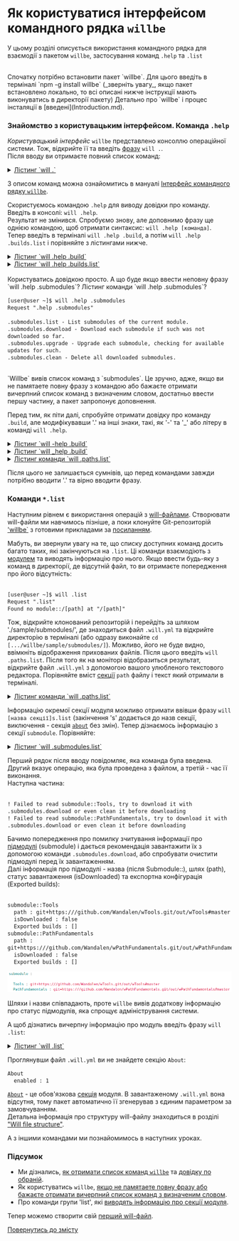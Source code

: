 # Як користуватися інтерфейсом командного рядка `willbe`  

У цьому розділі описується використання командного рядка для взаємодії з пакетом `willbe`, застосування команд `.help` та `.list`  

</br>
Спочатку потрібно встановити пакет `willbe`. Для цього введіть в терміналі `npm -g install willbe` (_зверніть увагу_, якщо пакет встановлено локально, то всі описані нижче інструкції мають виконуватись в директорії пакету) Детально про `willbe` і процес інсталяції в [введені](Introduction.md).

### <a name="ui-intro"></a> Знайомство з користувацьким інтерфейсом. Команда `.help`
_Користувацький інтерфейс_ `willbe` представлено консоллю операційної системи. Тож, відкрийте її та введіть [фразу](Concepts.ukr.md#phrase) `will .`.  
Після вводу ви отримаєте повний список команд:  

<details>
  <summary><u>Лістинг `will .`</u></summary>

  ```

[user@user ~]$ will .  
Request "."  
Ambiguity  
  .help - Get help.   
  .set - Command set.
  .list - List information about the current module.
  .paths.list - List paths of the current module.
  .submodules.list - List submodules of the current module.
  .reflectors.list - List avaialable reflectors.
  .steps.list - List avaialable steps.
  .builds.list - List avaialable builds.
  .exports.list - List avaialable exports.
  .about.list - List descriptive information about the module.
  .execution.list - List execution scenarios.
  .submodules.download - Download each submodule if such was not downloaded so far.
  .submodules.upgrade - Upgrade each submodule, checking for available updates for such.
  .submodules.clean - Delete all downloaded submodules.
  .clean - Clean current module. Delete genrated artifacts, temp files and downloaded submodules.
  .clean.what - Find out which files will be deleted by clean command.
  .build - Build current module with spesified criterion.
  .export - Export selected the module with spesified criterion. Save output to output file and archive.
  .with - Use "with" to select a module.
  .each - Use "each" to iterate each module in a directory.

```

</details>

З описом команд можна ознайомитись в мануалі [Інтерфейс командного рядку `willbe`](CommandLineInterfaceOfWill.ukr.md#will-commands).

<a name=".help-command"></a> Скористуємось командою `.help` для виводу довідки про команду. Введіть в консолі: `will .help`.  
Результат не змінився. Спробуємо знову, але доповнимо фразу ще однією командою, щоб отримати синтаксис: `will .help [команда]`.    
Тепер введіть в терміналі `will .help .build`, а потім `will .help .builds.list` і порівняйте з лістингами нижче.  
<details>
  <summary><u>Лістинг `will .help .build`</u></summary>

  ```

[user@user ~]$ will .help .build
Request ".help .build"

  .build - Build current module with spesified criterion.

```

</details>

<details>
  <summary><u>Лістинг `will .help .builds.list`</u></summary>

  ```

[user@user ~]$ will .help .builds.list
Request ".help .builds.list"

  .builds.list - List avaialable builds.

```

</details>

</br>
<a name="help-completion"></a> Користуватись довідкою просто. А що буде якщо ввести неповну фразу `will .help .submodules`?
Лістинг команди `will .help .submodules`?

  ```
[user@user ~]$ will .help .submodules
Request ".help .submodules"

  .submodules.list - List submodules of the current module.
  .submodules.download - Download each submodule if such was not downloaded so far.
  .submodules.upgrade - Upgrade each submodule, checking for available updates for such.
  .submodules.clean - Delete all downloaded submodules.

```

</br>
`Willbe` вивів список команд з `submodules`. Це зручно, адже, якщо ви не памятаете повну фразу з командою або бажаєте отримати вичерпний список команд з визначеним словом, достатньо ввести першу частину, а пакет запропонує доповнення.

Перед тим, як піти далі, спробуйте отримати довідку про команду `.build`, але модифікувавши '.' на інші знаки, такі, як '-' та '\_' або літеру в команді `will .help`.
<details>
  <summary><u>Лістинг `will -help .build`</u></summary>

  ```

[user@user ~]$ will -help .build
Illformed request "-help .build"

  .help - Get help.
  .set - Command set.
  .list - List information about the current module.
  .paths.list - List paths of the current module.
  .submodules.list - List submodules of the current module.
  .reflectors.list - List avaialable reflectors.
  .steps.list - List avaialable steps.
  .builds.list - List avaialable builds.
  .exports.list - List avaialable exports.
  .about.list - List descriptive information about the module.
  .execution.list - List execution scenarios.
  .submodules.download - Download each submodule if such was not downloaded so far.
  .submodules.upgrade - Upgrade each submodule, checking for available updates for such.
  .submodules.clean - Delete all downloaded submodules.
  .clean - Clean current module. Delete genrated artifacts, temp files and downloaded submodules.
  .clean.what - Find out which files will be deleted by clean command.
  .build - Build current module with spesified criterion.
  .export - Export selected the module with spesified criterion. Save output to output file and archive.
  .with - Use "with" to select a module.
  .each - Use "each" to iterate each module in a directory.

```

</details>

<details>
<summary><u>Лістинг `will _help .build`</u></summary>

```

[user@user ~]$ will -help .build
Illformed request "-help .build"

.help - Get help.
.set - Command set.
.list - List information about the current module.
.paths.list - List paths of the current module.
.submodules.list - List submodules of the current module.
.reflectors.list - List avaialable reflectors.
.steps.list - List avaialable steps.
.builds.list - List avaialable builds.
.exports.list - List avaialable exports.
.about.list - List descriptive information about the module.
.execution.list - List execution scenarios.
.submodules.download - Download each submodule if such was not downloaded so far.
.submodules.upgrade - Upgrade each submodule, checking for available updates for such.
.submodules.clean - Delete all downloaded submodules.
.clean - Clean current module. Delete genrated artifacts, temp files and downloaded submodules.
.clean.what - Find out which files will be deleted by clean command.
.build - Build current module with spesified criterion.
.export - Export selected the module with spesified criterion. Save output to output file and archive.
.with - Use "with" to select a module.
.each - Use "each" to iterate each module in a directory.

```

</details>

<details>
  <summary><u>Лістинг команди `will .paths.list`</u></summary>

  ```

[user@user ~]$ will .held .build
Request ".held .build"
------------------------------- unhandled errorr ------------------------------->

 * Application
Current path : /[path]
Exec path : /usr/bin/node /usr/lib/node_modules/willbe/proto/dwtools/atop/will/MainTop.s .held .build

Unknown subject ".held"
Try subject ".help"   
------------------------------- unhandled errorr -------------------------------<

```

</details>

Після цього не залишається сумнівів, що перед командами завжди потрібно вводити '.' та вірно вводити фразу.  

### Команди `*.list`
Наступним рівнем є використання операцій з [will-файлами](Concepts.urk.md#will-file). Створювати will-файли ми навчимось пізніше, а поки клонуйте Git-репозиторій ['willbe`](https://github.com/Wandalen/willbe) з готовими прикладами за [посиланням](https://github.com/Wandalen/willbe).  

<a name="list-commands"></a> Мабуть, ви звернули увагу на те, що списку доступних команд досить багато таких, які закінчуються на `.list`. Ці команди взаємодіють з [модулем](Concepts.urk.md#module) та виводять інформацію про нього. Якщо ввести будь-яку з команд в директорії, де відсутній файл, то ви отримаєте попередження про його відсутність:

```

[user@user ~]$ will .list
Request ".list"
Found no module::/[path] at "/[path]"

```

Тож, відкрийте клонований репозиторій і перейдіть за шляхом './sample/submodules/', де знаходиться файл `.will.yml` та відкрийте директорію в терміналі (або одразу виконайте `cd [.../willbe/sample/submodules/]`). Можливо, його не буде видно, ввімкніть відображення прихованих файлів.
Після цього введіть `will .paths.list`.
Після того як на моніторі відобразиться результат, відкрийте файл `.will.yml` з допомогою вашого улюбленого текстового редактора. Порівняйте вміст [секції](Concepts.urk.md#will-file-section) `path` файлу і текст який отримали в терміналі.  
<details>
  <summary><u>Лістинг команди `will .paths.list`</u></summary>

  ```
[user@user ~]$ will .paths.list
Request ".paths.list"
  . Read : /path_to_file/.will.yml
 . Read 1 will-files in 0.080s
...
Paths
  proto : './proto'
  in : '.'
  out : 'out'
  out.debug : 'out/debug'

```

Секція `path`  
![path.section](./Images/path.section.png)

</details>

Інформацію окремої секції модуля можливо отримати ввівши фразу `will [назва секції]s.list` (закінчення 's' додається до назв секції, виключення - секція [`about`](WillFileStructure.ukr.md#about) без змін).
Тепер дізнаємось інформацію з секції `submodule`. Порівняйте:
<details>
  <summary><u>Лістинг `will .submodules.list`</u></summary>

  ```

[user@user ~]$ will .submodules.list
Request ".submodules.list"
   . Read : /path_to_file/submodules/.will.yml
 . Read 1 will-files in 0.084s
 ! Failed to read submodule::Tools, try to download it with .submodules.download or even clean it before downloading
 ! Failed to read submodule::PathFundamentals, try to download it with .submodules.download or even clean it before downloading
submodule::Tools
  path : git+https:///github.com/Wandalen/wTools.git/out/wTools#master
  isDownloaded : false
  Exported builds : []
submodule::PathFundamentals
  path : git+https:///github.com/Wandalen/wPathFundamentals.git/out/wPathFundamentals#master
  isDownloaded : false
  Exported builds : []

```

</details>

Перший рядок після вводу повідомляє, яка команда була введена. Другий вказує операцію, яка була проведена з файлом, а третій - час її виконання.  
Наступна частина:

```

! Failed to read submodule::Tools, try to download it with .submodules.download or even clean it before downloading
! Failed to read submodule::PathFundamentals, try to download it with .submodules.download or even clean it before downloading

```

Бачимо попередження про помилку зчитування інформації про [підмодулі](Concepts.urk.md#submodule) (submodule) і дається рекомендація завантажити їх з допомогою команди `.submodules.download`,  або спробувати очистити підмодулі перед їх завантаженням.  
Далі інформація про підмодулі - назва (після Submodule::), шлях (path), статус завантаження (isDownloaded) та експортна конфігурація (Exported builds):

```

submodule::Tools
  path : git+https:///github.com/Wandalen/wTools.git/out/wTools#master
  isDownloaded : false
  Exported builds : []
submodule::PathFundamentals
  path : git+https:///github.com/Wandalen/wPathFundamentals.git/out/wPathFundamentals#master
  isDownloaded : false
  Exported builds : []

```

![submodule.section](./Images/submodule.section.png)

Шляхи і назви співпадають, проте `willbe` вивів додаткову інформацію про статус підмодулів, яка спрощує адміністрування системи.

А щоб дізнатись вичерпну інформацію про модуль введіть фразу `will .list`:
<details>
  <summary><u>Лістинг `will .list`</u></summary>

  ```

[user@user ~]$ will .List
 . Read : /path_to_file/submodules/.will.yml
 . Read 1 will-files in 0.068s
 ! Failed to read submodule::Tools, try to download it with .submodules.download or even clean it before downloading
 ! Failed to read submodule::PathFundamentals, try to download it with .submodules.download or even clean it before downloading
About
  enabled : 1

Paths
  proto : './proto'
  in : '.'
  out : 'out'
  out.debug : 'out/debug'

submodule::Tools
  path : git+https:///github.com/Wandalen/wTools.git/out/wTools#master
  isDownloaded : false
  Exported builds : []
submodule::PathFundamentals
  path : git+https:///github.com/Wandalen/wPathFundamentals.git/out/wPathFundamentals#master
  isDownloaded : false
  Exported builds : []
reflector::reflect.submodules
  dst :
    basePath : '.'
    prefixPath : 'path::out.debug'
  criterion :
    debug : 1
  inherit :
    'submodule::*/exported::*=1/reflector::exportedFiles*=1'

step::reflect.submodules
  opts :
    reflector : reflector::reflect.submodules*=1
  inherit :
    predefined.reflect

step::delete.out.debug
  opts :
    filePath : path::out.debug
  inherit :
    predefined.delete

build::debug
  criterion :
    default : 1
  steps :
    submodules.download
    delete.out.debug
    reflect.submodules

```

</details>

Проглянувши файл `.will.yml` ви не знайдете секцію `About`:

```
About
  enabled : 1

```

[`About`](WillFileStructure.ukr.md#about) - це обов'язкова [секція](Concepts.urk.md#will-file-section) модуля. В завантаженому `.will.yml` вона відсутня, тому пакет автоматично її згенерував з єдиним параметром за замовчуванням.  
Детальна інформація про структуру will-файлу знаходиться в розділі ["Will file structure"](WillFileFtructure.ukr.md).  

А з іншими командами ми познайомимось в наступних уроках.

### <a name="conclusion"></a> Підсумок

- Ми дізнались, [як отримати список команд `willbe`](ui-intro) та [довідку по обраній](#.help-command).
- Як користуватись `willbe`, [якщо не памятаете повну фразу або бажаєте отримати вичерпний список команд з визначеним словом](#help-completion).  
- Про команди групи 'list', які [виводять інформацію про секції модуля](#list-commands).

Тепер можемо створити свій [перший will-файл](FirstWillFile.ukr.md).

[Повернутись до змісту](Topics.ukr.md)
